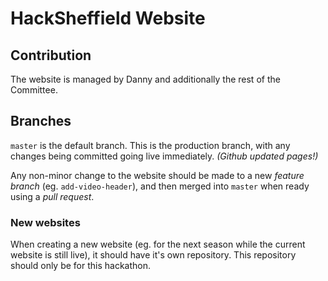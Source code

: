 # HackSheffield Website

## Contribution
The website is managed by Danny and additionally the rest of the Committee.

## Branches
`master` is the default branch. This is the production branch, with any changes being committed going live immediately. _(Github updated pages!)_

Any non-minor change to the website should be made to a new _feature branch_ (eg. `add-video-header`), and then merged into `master` when ready using a _pull request_.

### New websites
When creating a new website (eg. for the next season while the current website is still live), it should have it's own repository. This repository should only be for this hackathon.
